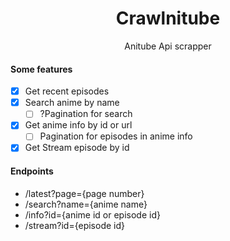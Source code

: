 <h1 align="center"> Crawlnitube </h1>

<p align="center">Anitube Api scrapper</p>

#### Some features
- [x] Get recent episodes
- [x] Search anime by name
  - [ ] ?Pagination for search
- [x] Get anime info by id or url
  - [ ] Pagination for episodes in anime info
- [x] Get Stream episode by id

#### Endpoints
- /latest?page={page number}
- /search?name={anime name}
- /info?id={anime id or episode id}
- /stream?id={episode id}
